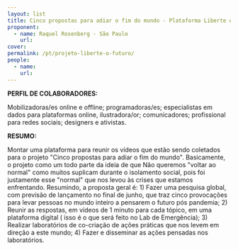 ```yaml
---
layout: list
title: Cinco propostas para adiar o fim do mundo - Plataforma Liberte o Futuro
proponent:
  - name: Raquel Rosenberg - São Paulo 
    url: 
cover:
permalink: /pt/projeto-liberte-o-futuro/
people:
  - name: 
    url: 
---
```


**PERFIL DE COLABORADORES:**
  
Mobilizadoras/es online e offline; programadoras/es; especialistas em dados para plataformas online, ilustradora/or; comunicadores; profissional para redes sociais; designers e ativistas.

**RESUMO:**
  
Montar uma plataforma para reunir os vídeos que estão sendo coletados para o projeto "Cinco propostas para adiar o fim do mundo". Basicamente, o projeto como um todo parte da ideia de que Não queremos "voltar ao normal" como muitos suplicam durante o isolamento social, pois foi justamente esse "normal" que nos levou às crises que estamos enfrentando. Resumindo, a proposta geral é: 1) Fazer uma   pesquisa global, com previsão de lançamento no final de junho, que traz cinco provocações para levar pessoas no mundo inteiro a pensarem o futuro pós pandemia; 2) Reunir as respostas, em vídeos de 1 minuto para cada tópico, em uma plataforma digital ( isso é o que será feito no Lab de Emergência); 3) Realizar laboratórios de co-criação de ações práticas que nos levem em direção a este mundo; 4) Fazer e disseminar as ações pensadas nos laboratórios.